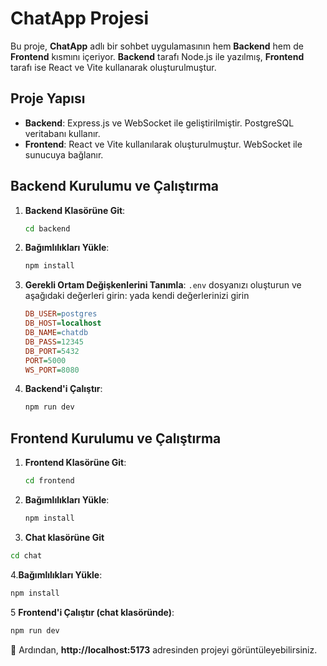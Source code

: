 # ChatApp Projesi

Bu proje, **ChatApp** adlı bir sohbet uygulamasının hem **Backend** hem de **Frontend** kısmını içeriyor. **Backend** tarafı Node.js ile yazılmış, **Frontend** tarafı ise React ve Vite kullanarak oluşturulmuştur.

## Proje Yapısı

- **Backend**: Express.js ve WebSocket ile geliştirilmiştir. PostgreSQL veritabanı kullanır.
- **Frontend**: React ve Vite kullanılarak oluşturulmuştur. WebSocket ile sunucuya bağlanır.

## Backend Kurulumu ve Çalıştırma

1. **Backend Klasörüne Git**:
   ```sh
   cd backend
   ```
2. **Bağımlılıkları Yükle**:
   ```sh
   npm install
   ```
4. **Gerekli Ortam Değişkenlerini Tanımla**:
   `.env` dosyanızı oluşturun ve aşağıdaki değerleri girin: yada kendi değerlerinizi girin
   ```ini
   DB_USER=postgres
   DB_HOST=localhost
   DB_NAME=chatdb
   DB_PASS=12345
   DB_PORT=5432
   PORT=5000
   WS_PORT=8080
   ```
5. **Backend'i Çalıştır**:
   ```sh
   npm run dev
   ```

## Frontend Kurulumu ve Çalıştırma

1. **Frontend Klasörüne Git**:
   ```sh
   cd frontend
   ```
2. **Bağımlılıkları Yükle**:
   ```sh
   npm install
   ```
 3.  **Chat klasörüne Git**
   ```sh
   cd chat
   ```
 4.**Bağımlılıkları Yükle**:
   ```sh
   npm install
   ```
   
5 **Frontend'i Çalıştır (chat klasöründe)**:
   ```sh
   npm run dev
   ```

🚀 Ardından, **http://localhost:5173** adresinden projeyi görüntüleyebilirsiniz.


